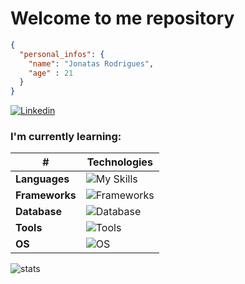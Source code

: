 # Welcome to me repository

```json
{
  "personal_infos": {
    "name": "Jonatas Rodrigues",
    "age" : 21
  }
}
```

[![Linkedin](https://img.shields.io/badge/LinkedIn-0077B5?style=for-the-badge&logo=linkedin&logoColor=white)](https://www.linkedin.com/in/jonatasrodriguesdamasceno/)

### I'm currently learning:

| **#**   |        **Technologies**                                                                                      |
|----------------|-------------------------------------------------------------------------------------------------------|
| **Languages**  | ![My Skills](https://skillicons.dev/icons?i=go,java,js)                                            |
| **Frameworks** | ![Frameworks](https://skillicons.dev/icons?i=spring,vue)
| **Database**   | ![Database](https://skillicons.dev/icons?i=mysql,postgres)                                            |
| **Tools**      | ![Tools](https://skillicons.dev/icons?i=vscode,postman,docker)                                        |
| **OS**         | ![OS](https://skillicons.dev/icons?i=windows,linux)

![stats](https://github-readme-status00.vercel.app/api/top-langs/?username=jonatas00&theme=dark&layout=compact)
